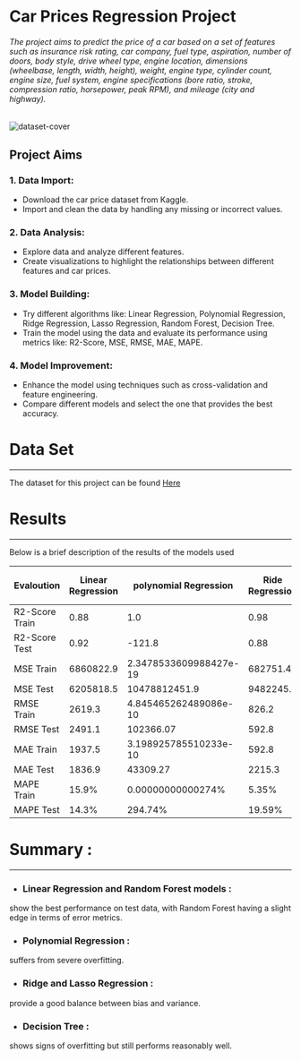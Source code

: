 # **Car Prices Regression Project**
###### The project aims to predict the price of a car based on a set of features such as insurance risk rating, car company, fuel type, aspiration, number of doors, body style, drive wheel type, engine location, dimensions (wheelbase, length, width, height), weight, engine type, cylinder count, engine size, fuel system, engine specifications (bore ratio, stroke, compression ratio, horsepower, peak RPM), and mileage (city and highway).
![dataset-cover](https://github.com/user-attachments/assets/954511f7-5e6d-45e3-bbf3-888cae512df5)

## Project Aims 

### 1. Data Import:
+ Download the car price dataset from Kaggle.
+ Import and clean the data by handling any missing or incorrect values. 

### 2. Data Analysis:
* Explore data and analyze different features.
* Create visualizations to highlight the relationships between different features and car prices.

### 3. Model Building:
* Try different algorithms like: Linear Regression, Polynomial Regression, Ridge Regression, Lasso Regression, Random Forest, Decision Tree.   
* Train the model using the data and evaluate its performance using metrics like: R2-Score, MSE, RMSE, MAE, MAPE.
 
### 4. Model Improvement:
* Enhance the model using techniques such as cross-validation and feature engineering.
* Compare different models and select the one that provides the best accuracy.


# Data Set 
__________________________________________________________
The dataset for this project can be found [Here](https://www.kaggle.com/datasets/imgowthamg/car-price/data) 

# Results 
___________________________________________________________
Below is a brief description of the results of the models used 

| Evaloution |Linear Regression | polynomial Regression | Ride Regression | Lasso Regression | Decision tree Regression | Random forest Regression |
|----------|----------|----------|----------|----------|----------|----------|
| R2-Score Train | 0.88  | 1.0 | 0.98 | 0.96 | 0.95 | 0.97 |
| R2-Score Test | 0.92  | -121.8 | 0.88 | 0.89| 0.82 | 0.92 |
| MSE Train | 6860822.9 | 2.3478533609988427e-19 | 682751.4 | 1961903.2 | 2472760.6 | 1218577.2 | 
| MSE Test | 6205818.5 | 10478812451.9 | 9482245.7 | 9014785.9 | 14945566.3 | 6727369.4 | 
| RMSE Train | 2619.3 | 4.845465262489086e-10 | 826.2 | 1400.6 | 1572.5 | 1103.8 | 
| RMSE Test | 2491.1 | 102366.07 | 592.8 | 3079.3 | 3002.4 | 3865.9 | 2593.7 | 
| MAE Train | 1937.5 | 3.198925785510233e-10 | 592.8 | 1032.3 | 1188.0 | 763.4 |
| MAE Test | 1836.9 | 43309.27 | 2215.3 | 2183.7 | 2100.5 | 1507.9 |
| MAPE Train | 15.9% | 0.00000000000274% | 5.35% | 9.16% | 9.37% | 5.67% | 
| MAPE Test | 14.3% | 294.74% | 19.59% | 17.78% | 13.96% | 10.18% |

# Summary : 
__________________________________________________________________
* ### Linear Regression and Random Forest models :
show the best performance on test data, with Random Forest having a slight edge in terms of error metrics.

* ### Polynomial Regression :
 suffers from severe overfitting.

 * ### Ridge and Lasso Regression :
provide a good balance between bias and variance.

* ### Decision Tree :
shows signs of overfitting but still performs reasonably well.  

 

     



 


 
